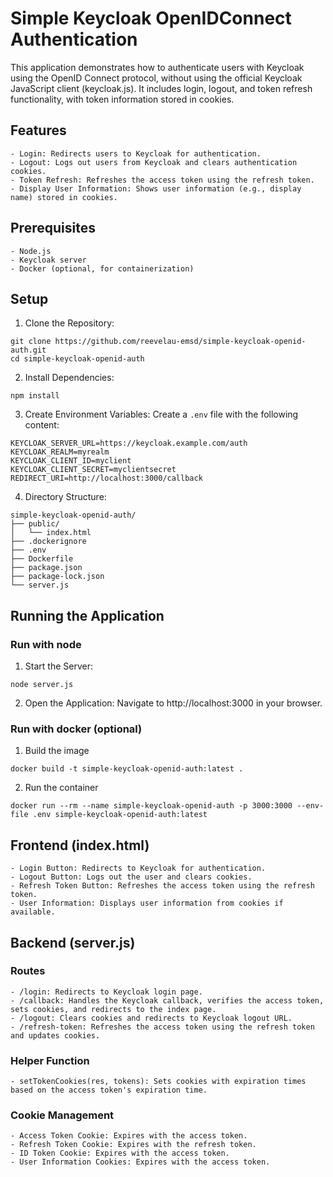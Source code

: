# Simple Keycloak OpenIDConnect Authentication

This application demonstrates how to authenticate users with Keycloak using the OpenID Connect protocol, without using the official Keycloak JavaScript client (keycloak.js). It includes login, logout, and token refresh functionality, with token information stored in cookies.

## Features

    - Login: Redirects users to Keycloak for authentication.
    - Logout: Logs out users from Keycloak and clears authentication cookies.
    - Token Refresh: Refreshes the access token using the refresh token.
    - Display User Information: Shows user information (e.g., display name) stored in cookies.

## Prerequisites

    - Node.js
    - Keycloak server
    - Docker (optional, for containerization)
  
## Setup

1. Clone the Repository:

```
git clone https://github.com/reevelau-emsd/simple-keycloak-openid-auth.git
cd simple-keycloak-openid-auth
```

2. Install Dependencies:

```
npm install
```

3. Create Environment Variables:
Create a ```.env``` file with the following content:

```
KEYCLOAK_SERVER_URL=https://keycloak.example.com/auth
KEYCLOAK_REALM=myrealm
KEYCLOAK_CLIENT_ID=myclient
KEYCLOAK_CLIENT_SECRET=myclientsecret
REDIRECT_URI=http://localhost:3000/callback
```

4. Directory Structure:

```
simple-keycloak-openid-auth/
├── public/
│   └── index.html
├── .dockerignore
├── .env
├── Dockerfile
├── package.json
├── package-lock.json
└── server.js
```

## Running the Application

### Run with node
1. Start the Server:
```
node server.js
```

2. Open the Application:
Navigate to http://localhost:3000 in your browser.


### Run with docker (optional)
1. Build the image
```
docker build -t simple-keycloak-openid-auth:latest .
```

2. Run the container
```
docker run --rm --name simple-keycloak-openid-auth -p 3000:3000 --env-file .env simple-keycloak-openid-auth:latest
```


## Frontend (index.html)

    - Login Button: Redirects to Keycloak for authentication.
    - Logout Button: Logs out the user and clears cookies.
    - Refresh Token Button: Refreshes the access token using the refresh token.
    - User Information: Displays user information from cookies if available.

## Backend (server.js)
### Routes

    - /login: Redirects to Keycloak login page.
    - /callback: Handles the Keycloak callback, verifies the access token, sets cookies, and redirects to the index page.
    - /logout: Clears cookies and redirects to Keycloak logout URL.
    - /refresh-token: Refreshes the access token using the refresh token and updates cookies.

### Helper Function

    - setTokenCookies(res, tokens): Sets cookies with expiration times based on the access token's expiration time.

### Cookie Management

    - Access Token Cookie: Expires with the access token.
    - Refresh Token Cookie: Expires with the refresh token.
    - ID Token Cookie: Expires with the access token.
    - User Information Cookies: Expires with the access token.

